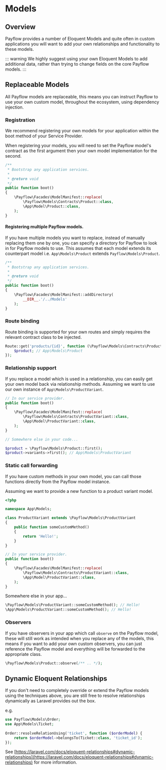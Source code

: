 # Models

## Overview

Payflow provides a number of Eloquent Models and quite often in custom applications you will want to add your own relationships and functionality to these models.

::: warning
We highly suggest using your own Eloquent Models to add additional data, rather than trying to change fields on the core Payflow models.
:::

## Replaceable Models
All Payflow models are replaceable, this means you can instruct Payflow to use your own custom model, throughout the ecosystem, using dependency injection.


### Registration
We recommend registering your own models for your application within the boot method of your Service Provider.

When registering your models, you will need to set the Payflow model's contract as the first argument then your own model implementation for the second.


```php
/**
 * Bootstrap any application services.
 *
 * @return void
 */
public function boot()
{
    \Payflow\Facades\ModelManifest::replace(
        \Payflow\Models\Contracts\Product::class,
        \App\Model\Product::class,
    );
}
```

#### Registering multiple Payflow models.

If you have multiple models you want to replace, instead of manually replacing them one by one, you can specify a directory for Payflow to look in for Payflow models to use.
This assumes that each model extends its counterpart model i.e. `App\Models\Product` extends `Payflow\Models\Product`.

```php
/**
 * Bootstrap any application services.
 *
 * @return void
 */
public function boot()
{
    \Payflow\Facades\ModelManifest::addDirectory(
        __DIR__.'/../Models'
    );
}
```

### Route binding

Route binding is supported for your own routes and simply requires the relevant contract class to be injected.

```php
Route::get('products/{id}', function (\Payflow\Models\Contracts\Product $product) {
    $product; // App\Models\Product
});
```

### Relationship support

If you replace a model which is used in a relationship, you can easily get your own model back via relationship methods. Assuming we want to use our own instance of `App\Models\ProductVariant`.

```php
// In our service provider.
public function boot()
{
    \Payflow\Facades\ModelManifest::replace(
        \Payflow\Models\Contracts\ProductVariant::class,
        \App\Model\ProductVariant::class,
    );
}

// Somewhere else in your code...

$product = \Payflow\Models\Product::first();
$product->variants->first(); // App\Models\ProductVariant
```

### Static call forwarding

If you have custom methods in your own model, you can call those functions directly from the Payflow model instance.

Assuming we want to provide a new function to a product variant model.

```php
<?php

namespace App\Models;

class ProductVariant extends \Payflow\Models\ProductVariant
{
    public function someCustomMethod()
    {
        return 'Hello!';
    }
}
```

```php
// In your service provider.
public function boot()
{
    \Payflow\Facades\ModelManifest::replace(
        \Payflow\Models\Contracts\ProductVariant::class,
        \App\Model\ProductVariant::class,
    );
}
```

Somewhere else in your app...

```php
\Payflow\Models\ProductVariant::someCustomMethod(); // Hello!
\App\Models\ProductVariant::someCustomMethod(); // Hello!
```

### Observers

If you have observers in your app which call `observe` on the Payflow model, these will still work as intended when you replace any of the models, this means if you 
want to add your own custom observers, you can just reference the Payflow model and everything will be forwarded to the appropriate class.

```php
\Payflow\Models\Product::observe(/** .. */);
```

## Dynamic Eloquent Relationships

If you don't need to completely override or extend the Payflow models using the techniques above, you are still free to resolve relationships dynamically as Laravel provides out the box.

e.g. 

```php
use Payflow\Models\Order;
use App\Models\Ticket;
 
Order::resolveRelationUsing('ticket', function ($orderModel) {
    return $orderModel->belongsTo(Ticket::class, 'ticket_id');
});
```

See [https://laravel.com/docs/eloquent-relationships#dynamic-relationships](https://laravel.com/docs/eloquent-relationships#dynamic-relationships) for more information.
